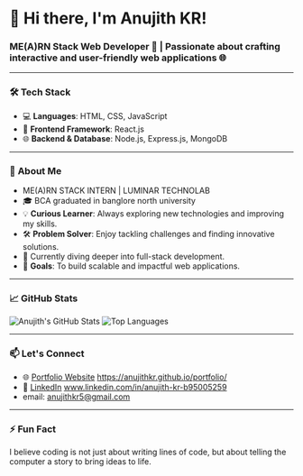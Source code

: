 # 👋 Hi there, I'm **Anujith KR**!  
### ME(A)RN Stack Web Developer 🚀 | Passionate about crafting interactive and user-friendly web applications 🌐  

---

### 🛠 **Tech Stack**
- 💻 **Languages**: HTML, CSS, JavaScript  
- 🌟 **Frontend Framework**: React.js  
- 🌐 **Backend & Database**: Node.js, Express.js, MongoDB  

---

### 🌟 **About Me** 
-  ME(A)RN STACK INTERN | LUMINAR TECHNOLAB
- 🎓 BCA graduated in banglore north university
- 💡 **Curious Learner**: Always exploring new technologies and improving my skills.  
- 🛠 **Problem Solver**: Enjoy tackling challenges and finding innovative solutions.  
- 🌱 Currently diving deeper into full-stack development.  
- 🎯 **Goals**: To build scalable and impactful web applications.  

---

### 📈 **GitHub Stats**  
![Anujith's GitHub Stats](https://github-readme-stats.vercel.app/api?username=YourGitHubUsername&show_icons=true&theme=radical)
![Top Languages](https://github-readme-stats.vercel.app/api/top-langs/?username=YourGitHubUsername&layout=compact&theme=radical)


---

### 📫 **Let's Connect**  
- 🌐 [Portfolio Website](#) https://anujithkr.github.io/portfolio/
- 💼 [LinkedIn](#)  www.linkedin.com/in/anujith-kr-b95005259
- email: anujithkr5@gmail.com

---

### ⚡ **Fun Fact**  
I believe coding is not just about writing lines of code, but about telling the computer a story to bring ideas to life.  
